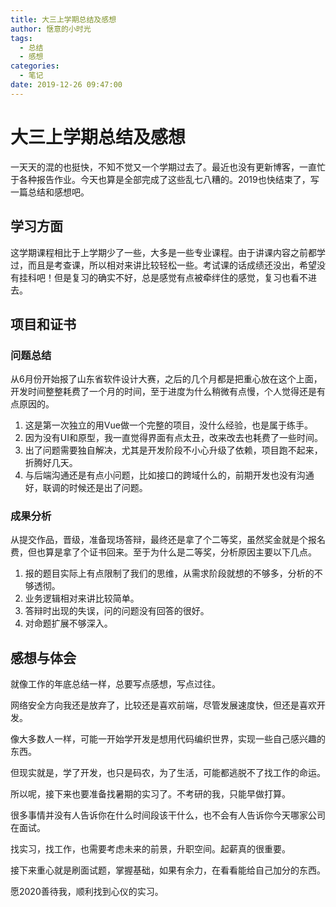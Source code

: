 ```yaml
---
title: 大三上学期总结及感想
author: 惬意的小时光
tags:
  - 总结
  - 感想
categories:
  - 笔记
date: 2019-12-26 09:47:00
---
```


# 大三上学期总结及感想

一天天的混的也挺快，不知不觉又一个学期过去了。最近也没有更新博客，一直忙于各种报告作业。今天也算是全部完成了这些乱七八糟的。2019也快结束了，写一篇总结和感想吧。

## 学习方面

这学期课程相比于上学期少了一些，大多是一些专业课程。由于讲课内容之前都学过，而且是考查课，所以相对来讲比较轻松一些。考试课的话成绩还没出，希望没有挂科吧！但是复习的确实不好，总是感觉有点被牵绊住的感觉，复习也看不进去。

## 项目和证书

### 问题总结

从6月份开始报了山东省软件设计大赛，之后的几个月都是把重心放在这个上面，开发时间整整耗费了一个月的时间，至于进度为什么稍微有点慢，个人觉得还是有点原因的。

1. 这是第一次独立的用Vue做一个完整的项目，没什么经验，也是属于练手。
2. 因为没有UI和原型，我一直觉得界面有点太丑，改来改去也耗费了一些时间。
3. 出了问题需要独自解决，尤其是开发阶段不小心升级了依赖，项目跑不起来，折腾好几天。
4. 与后端沟通还是有点小问题，比如接口的跨域什么的，前期开发也没有沟通好，联调的时候还是出了问题。

### 成果分析

从提交作品，晋级，准备现场答辩，最终还是拿了个二等奖，虽然奖金就是个报名费，但也算是拿了个证书回来。至于为什么是二等奖，分析原因主要以下几点。

1. 报的题目实际上有点限制了我们的思维，从需求阶段就想的不够多，分析的不够透彻。
2. 业务逻辑相对来讲比较简单。
3. 答辩时出现的失误，问的问题没有回答的很好。
4. 对命题扩展不够深入。

## 感想与体会

就像工作的年底总结一样，总要写点感想，写点过往。

网络安全方向我还是放弃了，比较还是喜欢前端，尽管发展速度快，但还是喜欢开发。

像大多数人一样，可能一开始学开发是想用代码编织世界，实现一些自己感兴趣的东西。

但现实就是，学了开发，也只是码农，为了生活，可能都逃脱不了找工作的命运。

所以呢，接下来也要准备找暑期的实习了。不考研的我，只能早做打算。

很多事情并没有人告诉你在什么时间段该干什么，也不会有人告诉你今天哪家公司在面试。

找实习，找工作，也需要考虑未来的前景，升职空间。起薪真的很重要。

接下来重心就是刷面试题，掌握基础，如果有余力，在看看能给自己加分的东西。

愿2020善待我，顺利找到心仪的实习。